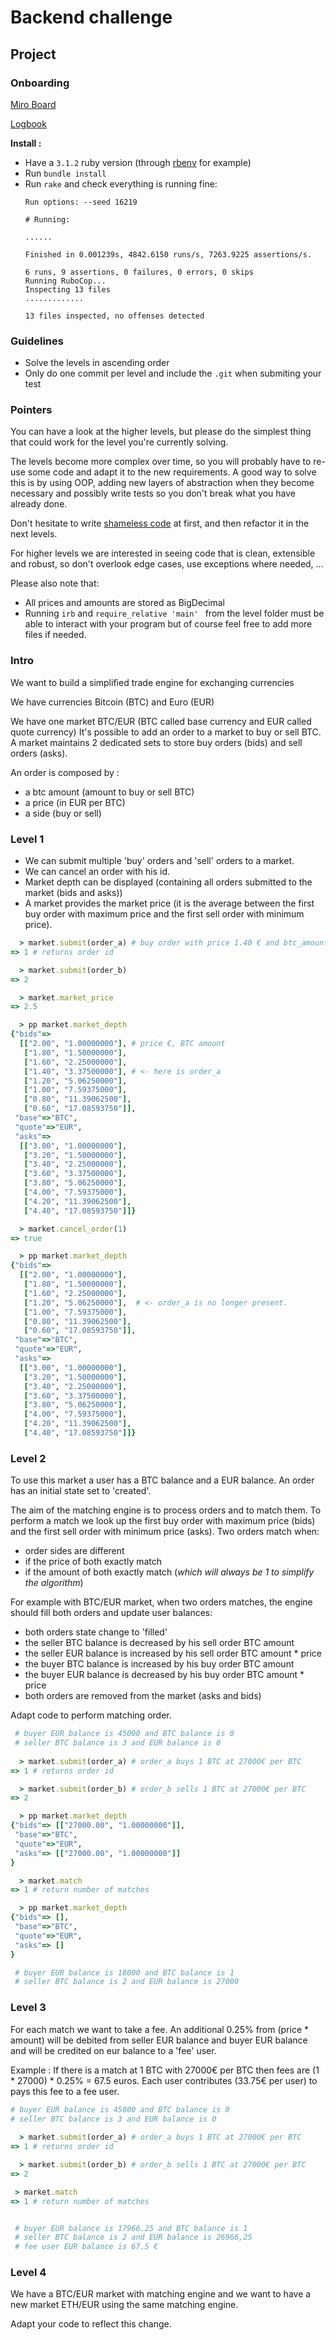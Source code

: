 # Backend challenge


## Project

### Onboarding
[Miro Board](https://miro.com/app/board/uXjVPSu3um4=/)

[Logbook](https://github.com/bbougon/trade-engine/wiki/logkbook)

**Install :**
- Have a `3.1.2` ruby version (through [rbenv](https://github.com/rbenv/rbenv) for example)
- Run `bundle install`
- Run `rake` and check everything is running fine:
  ```shell
  Run options: --seed 16219
  
  # Running:
  
  ......
  
  Finished in 0.001239s, 4842.6150 runs/s, 7263.9225 assertions/s.
  
  6 runs, 9 assertions, 0 failures, 0 errors, 0 skips
  Running RuboCop...
  Inspecting 13 files
  .............
  
  13 files inspected, no offenses detected
  ```

### Guidelines

- Solve the levels in ascending order
- Only do one commit per level and include the `.git` when submiting your test

### Pointers

You can have a look at the higher levels, but please do the simplest thing that could work for the level you're currently solving.

The levels become more complex over time, so you will probably have to re-use some code and adapt it to the new requirements.
A good way to solve this is by using OOP, adding new layers of abstraction when they become necessary and possibly write tests so you don't break what you have already done.

Don't hesitate to write [shameless code](http://red-badger.com/blog/2014/08/20/i-spent-3-days-with-sandi-metz-heres-what-i-learned/) at first, and then refactor it in the next levels.

For higher levels we are interested in seeing code that is clean, extensible and robust, so don't overlook edge cases, use exceptions where needed, ...

Please also note that:

- All prices and amounts are stored as BigDecimal
- Running `irb` and `require_relative 'main' ` from the level folder must be able to interact with your program but of course feel free to add more files if needed.

### Intro

We want to build a simplified trade engine for exchanging currencies

We have currencies Bitcoin (BTC) and Euro (EUR)

We have one market BTC/EUR (BTC called base currency and EUR called quote currency)
It's possible to add an order to a market to buy or sell BTC. A market maintains 2 dedicated sets to store buy orders (bids) and sell orders (asks).

An order is composed by :

* a btc amount (amount to buy or sell BTC)
* a price (in EUR per BTC)
* a side (buy or sell)

### Level 1

* We can submit multiple 'buy' orders and 'sell' orders to a market.
* We can cancel an order with his id.
* Market depth can be displayed (containing all orders submitted to the market (bids and asks))
* A market provides the market price (it is the average between the first buy order with maximum price and the first sell order with minimum price).

```ruby
  > market.submit(order_a) # buy order with price 1.40 € and btc_amount 3.375
=> 1 # returns order id

  > market.submit(order_b)
=> 2

  > market.market_price
=> 2.5

  > pp market.market_depth
{"bids"=>
  [["2.00", "1.00000000"], # price €, BTC amount
   ["1.80", "1.50000000"],
   ["1.60", "2.25000000"],
   ["1.40", "3.37500000"], # <- here is order_a
   ["1.20", "5.06250000"],
   ["1.00", "7.59375000"],
   ["0.80", "11.39062500"],
   ["0.60", "17.08593750"]],
 "base"=>"BTC",
 "quote"=>"EUR",
 "asks"=>
  [["3.00", "1.00000000"],
   ["3.20", "1.50000000"],
   ["3.40", "2.25000000"],
   ["3.60", "3.37500000"],
   ["3.80", "5.06250000"],
   ["4.00", "7.59375000"],
   ["4.20", "11.39062500"],
   ["4.40", "17.08593750"]]}

  > market.cancel_order(1)
=> true

  > pp market.market_depth
{"bids"=>
  [["2.00", "1.00000000"], 
   ["1.80", "1.50000000"],
   ["1.60", "2.25000000"], 
   ["1.20", "5.06250000"],  # <- order_a is no longer present.
   ["1.00", "7.59375000"],
   ["0.80", "11.39062500"],
   ["0.60", "17.08593750"]],
 "base"=>"BTC",
 "quote"=>"EUR",
 "asks"=>
  [["3.00", "1.00000000"],
   ["3.20", "1.50000000"],
   ["3.40", "2.25000000"],
   ["3.60", "3.37500000"],
   ["3.80", "5.06250000"],
   ["4.00", "7.59375000"],
   ["4.20", "11.39062500"],
   ["4.40", "17.08593750"]]}

```

### Level 2

To use this market a user has a BTC balance and a EUR balance.
An order has an initial state set to 'created'.

The aim of the matching engine is to process orders and to match them. To perform a match we look up the first buy order with maximum price (bids) and the first sell order with minimum price (asks). Two orders match when:

* order sides are different
* if the price of both exactly match
* if the amount of both exactly match (*which will always be 1 to simplify the algorithm*)

For example with BTC/EUR market, when two orders matches, the engine should fill both orders and update user balances:

* both orders state change to 'filled'
* the seller BTC balance is decreased by his sell order BTC amount
* the seller EUR balance is increased by his sell order BTC amount * price
* the buyer BTC balance is increased by his buy order BTC amount
* the buyer EUR balance is decreased by his buy order BTC amount * price
* both orders are removed from the market (asks and bids)

Adapt code to perform matching order.

```ruby
 # buyer EUR balance is 45000 and BTC balance is 0
 # seller BTC balance is 3 and EUR balance is 0
 
  > market.submit(order_a) # order_a buys 1 BTC at 27000€ per BTC
=> 1 # returns order id

  > market.submit(order_b) # order_b sells 1 BTC at 27000€ per BTC
=> 2

  > pp market.market_depth
{"bids"=> [["27000.00", "1.00000000"]],
 "base"=>"BTC",
 "quote"=>"EUR",
 "asks"=> [["27000.00", "1.00000000"]]
}

  > market.match
=> 1 # return number of matches

  > pp market.market_depth
{"bids"=> [],
 "base"=>"BTC",
 "quote"=>"EUR",
 "asks"=> []
}

 # buyer EUR balance is 18000 and BTC balance is 1
 # seller BTC balance is 2 and EUR balance is 27000

```

### Level 3

For each match we want to take a fee. An additional 0.25% from (price * amount) will be debited from seller EUR balance and buyer EUR balance and will be credited on eur balance to a 'fee' user.

Example : 
If there is a match at 1 BTC with 27000€ per BTC then fees are (1 * 27000) * 0.25% = 67.5 euros. Each user contributes (33.75€ per user) to pays this fee to a fee user.

```ruby
# buyer EUR balance is 45000 and BTC balance is 0
# seller BTC balance is 3 and EUR balance is 0
 
  > market.submit(order_a) # order_a buys 1 BTC at 27000€ per BTC
=> 1 # returns order id

  > market.submit(order_b) # order_b sells 1 BTC at 27000€ per BTC
=> 2

 > market.match
=> 1 # return number of matches


 # buyer EUR balance is 17966.25 and BTC balance is 1
 # seller BTC balance is 2 and EUR balance is 26966,25
 # fee user EUR balance is 67.5 €

```

### Level 4

We have a BTC/EUR market with matching engine and we want to have a new market ETH/EUR using the same matching engine.

Adapt your code to reflect this change.
